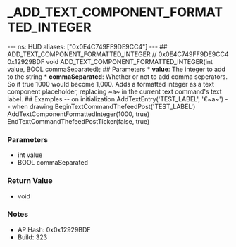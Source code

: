 # _ADD_TEXT_COMPONENT_FORMATTED_INTEGER

--- ns: HUD aliases: ["0x0E4C749FF9DE9CC4"] --- ## ADD_TEXT_COMPONENT_FORMATTED_INTEGER  // 0x0E4C749FF9DE9CC4 0x12929BDF void ADD_TEXT_COMPONENT_FORMATTED_INTEGER(int value, BOOL commaSeparated);   ## Parameters * **value**: The integer to add to the string * **commaSeparated**: Whether or not to add comma seperators. So if true 1000 would become 1,000.  Adds a formatted integer as a text component placeholder, replacing ~a~ in the current text command's text label.  ## Examples -- on initialization AddTextEntry('TEST_LABEL', '€~a~')  -- when drawing BeginTextCommandThefeedPost('TEST_LABEL') AddTextComponentFormattedInteger(1000, true) EndTextCommandThefeedPostTicker(false, true)

### Parameters
* int value
* BOOL commaSeparated

### Return Value
* void

### Notes
* AP Hash: 0x0x12929BDF
* Build: 323


